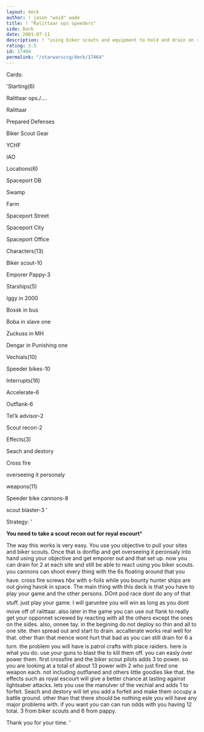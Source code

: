 ```yaml
---
layout: deck
author: ! jason "waid" wade
title: ! "Ralittaar ops speeders"
side: Dark
date: 2001-07-11
description: ! "using biker scouts and equipment to hold and drain on ralittaar."
rating: 3.5
id: 17464
permalink: "/starwarsccg/deck/17464"
---
```

Cards: 

'Starting(6)

Ralittaar ops./....

Ralittaar

Prepared Defenses

Biker Scout Gear

YCHF

IAO


Locations(6)

Spaceport DB

Swamp

Farm

Spaceport Street

Spaceport City

Spaceport Office


Characters(13)

Biker scout-10

Emporer Pappy-3


Starships(5)

Iggy in 2000

Bossk in bus

Boba in slave one

Zuckuss in MH

Dengar in Punishing one


Vechials(10)

Speeder bikes-10


Interrupts(16)

Accelerate-6

Outflank-6

Tel’k advisor-2

Scout recon-2


Effects(3)

Seach and destory

Cross fire

overseeing it personaly


weapons(11)

Speeder bike cannons-8

scout blaster-3 '

Strategy: '

************You need to take a scout recon out for royal escourt*************


The way this works is very easy. You use you objective to pull your sites and biker scouts. Once that is donflip and get overseeing it peronsaly into hand using your objective and get emporer out and that set up. now you can drain for 2 at each site and still be able to react using you biker scouts. you cannons can shoot every thing with the 6s floating around that you have. cross fire screws hbx with s-foils while you bounty hunter ships are out giving havok in space. The main thing with this deck is that you have to play your game and the other persons. DOnt pod race dont do any of that stuff. just play your game. I will garuntee you will win as long as you dont move off of ralittaar. also later in the game you can use out flank to really get your opponnet screwed by reacting with all the others except the ones on the sides. also, onnee tay. in the begining do not deploy so thin and all to one site. then spread out and start to drain. accalterate works real well for that. other than that mence wont hurt that bad as you can still drain for 6 a turn. the problem you will have is patrol crafts with place raiders. here is what you do. use your guns to blast the to kill them off. you can easly over power them. first crossfire and the biker scout pilots adds 3 to power. so you are looking at a total of about 13 power with 2 who just fired one weapon each. not including outflaned and others little goodies like that. the effects such as royal escourt will give a better chance at lasting against lightsaber attacks. lets you use the manulver of the vechial and adds 1 to forfeit. Seach and destory will let you add a forfeit and make them occupy a battle ground. other than that there should be nothing esle you will have any major problems with. if you want you can can run odds with you having 12 total. 3 from biker scouts and 6 from pappy. 


Thank you for your time.  '
